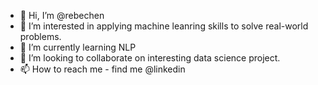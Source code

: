 - 👋 Hi, I’m @rebechen
- 👀 I’m interested in applying machine leanring skills to solve real-world problems.
- 🌱 I’m currently learning NLP
- 💞️ I’m looking to collaborate on interesting data science project.
- 📫 How to reach me - find me @linkedin

<!---
rebechen/rebechen is a ✨ special ✨ repository because its `README.md` (this file) appears on your GitHub profile.
You can click the Preview link to take a look at your changes.
--->
